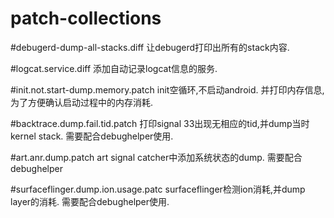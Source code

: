 # patch-collections

#debugerd-dump-all-stacks.diff
让debugerd打印出所有的stack内容.

#logcat.service.diff
添加自动记录logcat信息的服务.

#init.not.start-dump.memory.patch
init空循环,不启动android. 并打印内存信息,为了方便确认启动过程中的内存消耗.

#backtrace.dump.fail.tid.patch
 打印signal 33出现无相应的tid,并dump当时kernel stack.
需要配合debughelper使用.

#art.anr.dump.patch
art signal catcher中添加系统状态的dump.
需要配合debughelper

#surfaceflinger.dump.ion.usage.patc
surfaceflinger检测ion消耗,并dump layer的消耗.
需要配合debughelper使用.

